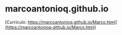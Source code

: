 # marcoantonioq.github.io

[Currículo: https://marcoantonioq.github.io/Marco.html](https://marcoantonioq.github.io/Marco.html)
